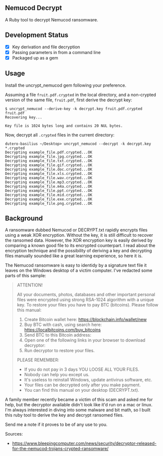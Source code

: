 ## Nemucod Decrypt
A Ruby tool to decrypt Nemucod ransomware.

## Development Status

- [x] Key derivation and file decryption
- [x] Passing parameters in from a command line
- [x] Packaged up as a gem

## Usage

Install the uncrypt_nemucod gem following your preference.

Assuming a file `fruit.pdf.crypted` in the local directory, and a non-crypted version of the same file, `fruit.pdf`, first derive the decrypt key:

```
$ uncrypt_nemucod --derive-key -k decrypt.key fruit.pdf.crypted fruit.pdf
Recovering key...

Key file is 1024 bytes long and contains 20 NUL bytes.
```

Now, decrypt all `.crypted` files in the current directory:

```
dutero-basilius ~/Desktop> uncrypt_nemucod --decrypt -k decrypt.key *.crypted
Decrypting example_file.pdf.crypted...OK
Decrypting example_file.jpg.crypted...OK
Decrypting example_file.txt.crypted...OK
Decrypting example_file.gif.crypted...OK
Decrypting example_file.doc.crypted...OK
Decrypting example_file.xls.crypted...OK
Decrypting example_file.wav.crypted...OK
Decrypting example_file.mp3.crypted...OK
Decrypting example_file.m4a.crypted...OK
Decrypting example_file.ppt.crypted...OK
Decrypting example_file.mid.crypted...OK
Decrypting example_file.exe.crypted...OK
Decrypting example_file.png.crypted...OK
```

## Background

A ransomware dubbed Nemucod or DECRYPT.txt rapidly encrypts files using a weak XOR encryption. Without the key, it is still difficult to recover the ransomed data. However, the XOR encryption key is easily derived by comparing a known good file to its encrypted counterpart. I read about the encryption technique and the possibility of deriving a key and decrypting files manually sounded like a great learning experience, so here it is.

The Nemucod ransomware is easy to identidy by a signature text file it leaves on the Windows desktop of a victim computer. I've redacted some parts of this sample:

> ATTENTION!
> 
> All your documents, photos, databases and other important personal files were encrypted using strong RSA-1024 algorithm with a unique key. To restore your files you have to pay <amount> BTC (bitcoins).
> Please follow this manual:
> 
> 1. Create Bitcoin wallet here: https://blockchain.info/wallet/new
> 2. Buy <amount> BTC with cash, using search here: https://localbitcoins.com/buy_bitcoins
> 3. Send <amount> BTC to this Bitcoin address: <address>
> 4. Open one of the following links in your browser to download decryptor:  <website>  <website>  <website>  <website>  <website>
> 5. Run decryptor to restore your files.
> 
> PLEASE REMEMBER:
> 
> - If you do not pay in 3 days YOU LOOSE ALL YOUR FILES.
> - Nobody can help you except us.
> - It's useless to reinstall Windows, update antivirus software, etc.
> - Your files can be decrypted only after you make payment.
> - You can find this manual on your desktop (DECRYPT.txt).

A family member recently became a victim of this scam and asked me for help, but the decryptor available didn't look like it'd run on a mac or linux. I'm always interested in diving into some malware and bit math, so I built this ruby tool to derive the key and decrypt ransomed files.

Send me a note if it proves to be of any use to you.

Sources:

- https://www.bleepingcomputer.com/news/security/decryptor-released-for-the-nemucod-trojans-crypted-ransomware/
